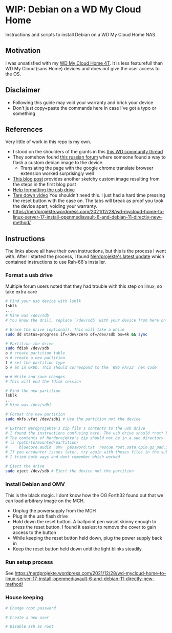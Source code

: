 # WIP: Debian on a WD My Cloud Home
Instructions and scripts to install Debian on a WD My Cloud Home NAS

## Motivation
I was unsatisfied with my [WD My Cloud Home 4T](https://www.westerndigital.com/products/cloud-storage/wd-my-cloud-home#WDBVXC0040HWT-NESN). It is less featurefull than WD My Cloud (sans Home) devices and does not give the user access to the OS.

## Disclaimer
* Following this guide may void your warranty and brick your device
* Don't just copy+paste the commands here in case I've got a typo or something

## References
Very little of work in this repo is my own.
* I stood on the shoulders of the giants in this [this WD community thread](https://community.wd.com/t/install-debian-on-wd-my-cloud-home/250061?page=2)
* They somehow found [this russian forum](https://4pda.to/forum/index.php?showtopic=467828&st=12140#entry87961189)  where someone found a way to flash a custom debian image to the device.
    * Translating the page with the google chrome translate browser extension worked surprisingly well
* [This blog post](https://nerdprojekte.wordpress.com/2021/02/22/wd-my-cloud-home-to-linux-server-2-installation/) provides another sketchy custom image resulting from the steps in the first blog post
* [Help formatting the usb drive](https://askubuntu.com/a/571340)
* [Tare down video](https://www.youtube.com/watch?v=CfLzUWs6R1c) You shouldn't need this. I just had a hard time pressing the reset button with the case on. The tabs will break as proof you took the device apart, voiding your warranty.
* https://nerdprojekte.wordpress.com/2021/12/28/wd-mycloud-home-to-linux-server-17-install-openmediavault-6-and-debian-11-directly-new-method/


## Instructions
The links above all have their own instructions, but this is the process I went with. After I started the process, I found 
[Nerdprojekte's latest update](https://nerdprojekte.wordpress.com/2021/12/28/wd-mycloud-home-to-linux-server-17-install-openmediavault-6-and-debian-11-directly-new-method/) which contained instructions to use Rah-66's installer.



### Format a usb drive
Multiple forum users noted that they had trouble with this step on linux, so take extra care
```bash
# Find your usb device with lsblk
lsblk
...
# Mine was /dev/sdb
# You know the drill, replace `/dev/sdb` with your device from here on out

# Erase the drive (optional). This will take a while
sudo dd status=progress if=/dev/zero of=/dev/sdb bs=4k && sync

# Partition the drive
sudo fdisk /dev/sdb
o # create partition table
n # create a new partition
t # set the partition type
b # as in 0x0b. This should correspond to the `W95 FAT32` hex code

w # Write and save changes
# This will end the fdisk session

# Find the new partition
lsblk
...
# Mine was /dev/sdb1

# Format the new partition
sudo mkfs.vfat /dev/sdb1 # Use the partition not the device

# Extract Nerdprojekte's zip file's contents to the usb drive
# I found the instructions confusing here. The usb drive should *not* be bootable
# The contents of Nerdprojekte's zip should not be in a sub directory
# ls /path/to/mounted/partition/
#     bluecore.audio  omv  password.txt  rescue.root.sata.cpio.gz_pad.img  rescue.sata.dtb  sata.uImage
# If you encounter issues later, try again with theses files in the subdirectory they came in
# I tried both ways and dont remember which worked

# Eject the drive
sudo eject /dev/sdb # Eject the device not the partition
```

### Install Debian and OMV
This is the black magic. I dont know how the OG Forth32 found out that we can load arbitrary image on the MCH.
* Unplug the powersupply from the MCH
* Plug in the usb flash drive
* Hold down the reset button. A ballpoint pen wasnt skinny enough to press the reset button. I found it easiest to remove the cover to gain access to the button
* While keeping the reset button held down, plug the power supply back in
* Keep the reset button held down until the light blinks steadily. 

### Run setup process
See https://nerdprojekte.wordpress.com/2021/12/28/wd-mycloud-home-to-linux-server-17-install-openmediavault-6-and-debian-11-directly-new-method/


### House keeping
```bash
# Change root password

# Create a new user

# Disable ssh as root


```

